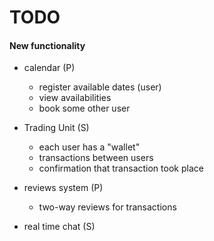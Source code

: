 # TODO

#### New functionality

- calendar (P)
  - register available dates (user)
  - view availabilities
  - book some other user
   
- Trading Unit (S)
  - each user has a "wallet"
  - transactions between users
  - confirmation that transaction took place
  
- reviews system (P)
  - two-way reviews for transactions

- real time chat (S)


